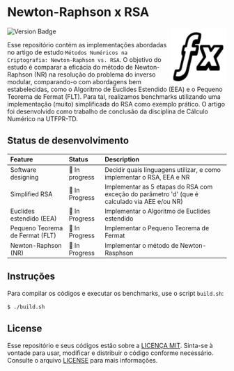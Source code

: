# Newton-Raphson x RSA

<img align="right" width="128px" src="./.media/math.png">

![Version Badge](https://img.shields.io/badge/status-in%20development-red)

Esse repositório contém as implementações abordadas no artigo de estudo `Métodos Numéricos na Criptografia: Newton-Raphson vs. RSA`. O objetivo do estudo é comparar a eficácia do método de Newton-Raphson (NR) na resolução do problema do inverso modular, comparando-o com abordagens bem estabelecidas, como o Algoritmo de Euclides Estendido (EEA) e o Pequeno Teorema de Fermat (FLT). Para tal, realizamos benchmarks utilizando uma implementação (muito) simplificada do RSA como exemplo prático. O artigo foi desenvolvido como trabalho de conclusão da disciplina de Cálculo Numérico na UTFPR-TD.

## Status de desenvolvimento

<!---
Possible status:
:black_check_mark: Done
:black_square_button: In progress
:white_square_button: Planned
--->

| Feature                  | Status                             | Description |
|:-------------------------|:-----------------------------------|:------------|
| Software designing       | :black_square_button: In progress  | Decidir quais linguagens utilizar, e como implementar o RSA, EEA e NR |
| Simplified RSA           | :black_square_button: In Progress  | Implementar as 5 etapas do RSA com exceção do parâmetro 'd' (que é calculado via AEE e/ou NR) |
| Euclides estendido (EEA) | :black_square_button: In Progress  | Implementar o Algoritmo de Euclides estendido |
| Pequeno Teorema de Fermat (FLT) | :black_square_button: In Progress | Implementar o Pequeno Teorema de Fermat |
| Newton-Raphson (NR)      | :black_square_button: In Progress  | Implementar o método de Newton-Rasphson |

## Instruções

Para compilar os códigos e executar os benchmarks, use o script `build.sh`:

```bash
$ ./build.sh
```

## License

Esse repositório e seus códigos estão sobre a [LICENÇA MIT](http://opensource.org/license/MIT). Sinta-se à vontade para usar, modificar e distribuir o código conforme necessário. Consulte o arquivo [LICENSE](LICENSE) para mais informações.
